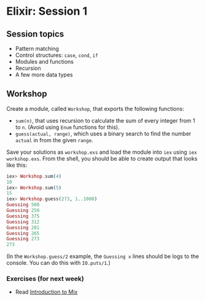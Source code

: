 # Elixir: Session 1

## Session topics

* Pattern matching
* Control structures: `case`, `cond`, `if`
* Modules and functions
* Recursion
* A few more data types

## Workshop

Create a module, called `Workshop`, that exports the following functions:

* `sum(n)`, that uses recursion to calculate the sum of every integer from 1 to `n`. (Avoid using `Enum` functions for this).
* `guess(actual, range)`, which uses a binary search to find the number `actual` in from the given `range`.

Save your solutions as `workshop.exs` and load the module into `iex` using `iex workshop.exs`. From the shell, you should be able to create output that looks like this:

```elixir
iex> Workshop.sum(4)
10
iex> Workshop.sum(5)
15
iex> Workshop.guess(273, 1..1000)
Guessing 500
Guessing 250
Guessing 375
Guessing 312
Guessing 281
Guessing 265
Guessing 273
273
```

(In the `Workshop.guess/2` example, the `Guessing x` lines should be logs to the console. You can do this with `IO.puts/1`.)


### Exercises (for next week)

* Read [Introduction to Mix](http://elixir-lang.org/getting-started/mix-otp/introduction-to-mix.html)
